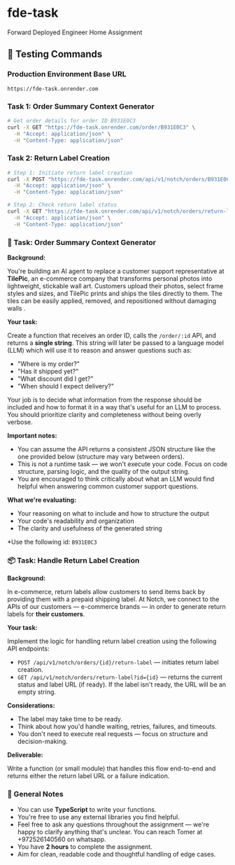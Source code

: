 # fde-task
Forward Deployed Engineer Home Assignment

## 🧪 Testing Commands

### Production Environment Base URL
```
https://fde-task.onrender.com
```

### Task 1: Order Summary Context Generator
```bash
# Get order details for order ID B931E0C3
curl -X GET "https://fde-task.onrender.com/order/B931E0C3" \
  -H "Accept: application/json" \
  -H "Content-Type: application/json"
```

### Task 2: Return Label Creation
```bash
# Step 1: Initiate return label creation
curl -X POST "https://fde-task.onrender.com/api/v1/notch/orders/B931E0C3/return-label" \
  -H "Accept: application/json" \
  -H "Content-Type: application/json"

# Step 2: Check return label status
curl -X GET "https://fde-task.onrender.com/api/v1/notch/orders/return-label?id={return_label_id}" \
  -H "Accept: application/json" \
  -H "Content-Type: application/json"
```

### 🧠 Task: Order Summary Context Generator

**Background:**

You're building an AI agent to replace a customer support representative at **TilePic**, an e-commerce company that transforms personal photos into lightweight, stickable wall art. Customers upload their photos, select frame styles and sizes, and TilePic prints and ships the tiles directly to them. The tiles can be easily applied, removed, and repositioned without damaging walls .

**Your task:**

Create a function that receives an order ID, calls the `/order/:id` API, and returns a **single string**. This string will later be passed to a language model (LLM) which will use it to reason and answer questions such as:

- "Where is my order?"
- "Has it shipped yet?"
- "What discount did I get?"
- "When should I expect delivery?"

Your job is to decide what information from the response should be included and how to format it in a way that's useful for an LLM to process. You should prioritize clarity and completeness without being overly verbose.

**Important notes:**

- You can assume the API returns a consistent JSON structure like the one provided below (structure may vary between orders).
- This is not a runtime task — we won't execute your code. Focus on code structure, parsing logic, and the quality of the output string.
- You are encouraged to think critically about what an LLM would find helpful when answering common customer support questions.

**What we're evaluating:**

- Your reasoning on what to include and how to structure the output
- Your code's readability and organization
- The clarity and usefulness of the generated string

*Use the following id: `B931E0C3`

### 📦 Task: Handle Return Label Creation

**Background:**

In e-commerce, return labels allow customers to send items back by providing them with a prepaid shipping label. At Notch, we connect to the APIs of our customers — e-commerce brands — in order to generate return labels for **their customers**.

**Your task:**

Implement the logic for handling return label creation using the following API endpoints:

- `POST /api/v1/notch/orders/{id}/return-label` — initiates return label creation.
- `GET /api/v1/notch/orders/return-label?id={id}` — returns the current status and label URL (if ready). If the label isn't ready, the URL will be an empty string.

**Considerations:**

- The label may take time to be ready.
- Think about how you'd handle waiting, retries, failures, and timeouts.
- You don't need to execute real requests — focus on structure and decision-making.

**Deliverable:**

Write a function (or small module) that handles this flow end-to-end and returns either the return label URL or a failure indication.

### 📝 General Notes

- You can use **TypeScript** to write your functions.
- You're free to use any external libraries you find helpful.
- Feel free to ask any questions throughout the assignment — we're happy to clarify anything that's unclear. You can reach Tomer at +972526140560 on whatsapp.
- You have **2 hours** to complete the assignment.
- Aim for clean, readable code and thoughtful handling of edge cases.
